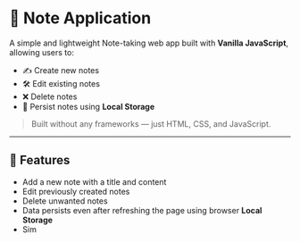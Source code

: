 # 📝 Note Application

A simple and lightweight Note-taking web app built with **Vanilla JavaScript**, allowing users to:

- ✍️ Create new notes
- 🛠️ Edit existing notes
- ❌ Delete notes
- 💾 Persist notes using **Local Storage**

> Built without any frameworks — just HTML, CSS, and JavaScript.

---

## 🚀 Features

- Add a new note with a title and content
- Edit previously created notes
- Delete unwanted notes
- Data persists even after refreshing the page using browser **Local Storage**
- Sim
